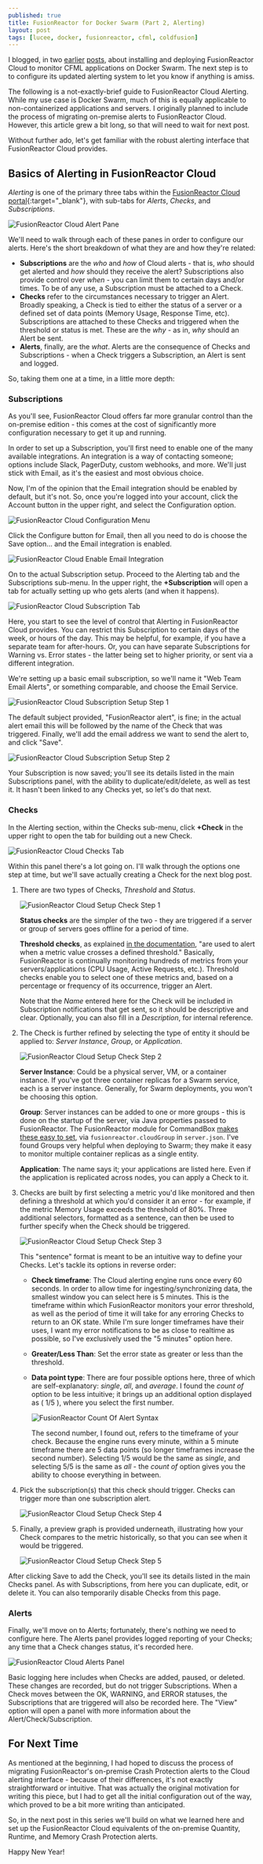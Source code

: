 ```yaml
---
published: true
title: FusionReactor for Docker Swarm (Part 2, Alerting)
layout: post
tags: [lucee, docker, fusionreactor, cfml, coldfusion]
---
```

I blogged, in two [earlier](/2018/11/21/installing-fusionreactor-for-docker-swarm.html) [posts](/2018/12/14/update-to-fusionreactor-cloud-configuration-on-swarm.html), about installing and deploying FusionReactor Cloud to monitor CFML applications on Docker Swarm. The next step is to to configure its updated alerting system to let you know if anything is amiss.
<!--more-->

The following is a not-exactly-brief guide to FusionReactor Cloud Alerting. While my use case is Docker Swarm, much of this is equally applicable to non-containerized applications and servers. I originally planned to include the process of migrating on-premise alerts to FusionReactor Cloud. However, this article grew a bit long, so that will need to wait for next post.

Without further ado, let's get familiar with the robust alerting interface that FusionReactor Cloud provides.

## Basics of Alerting in FusionReactor Cloud

*Alerting* is one of the primary three tabs within the [FusionReactor Cloud portal](https://app.fusionreactor.io/){:target="_blank"}, with sub-tabs for *Alerts*, *Checks*, and *Subscriptions*.

![FusionReactor Cloud Alert Pane][fr-cloud-alerting-pane]

We'll need to walk through each of these panes in order to configure our alerts. Here's the short breakdown of what they are and how they're related:

- **Subscriptions** are the *who* and *how* of Cloud alerts - that is, *who* should get alerted and *how* should they receive the alert? Subscriptions also provide control over *when* - you can limit them to certain days and/or times. To be of any use, a Subscription must be attached to a Check.
- **Checks** refer to the circumstances necessary to trigger an Alert. Broadly speaking, a Check is tied to either the status of a server or a defined set of data points (Memory Usage, Response Time, etc). Subscriptions are attached to these Checks and triggered when the threshold or status is met. These are the *why* - as in, *why* should an Alert be sent.
- **Alerts**, finally, are the *what*. Alerts are the consequence of Checks and Subscriptions - when a Check triggers a Subscription, an Alert is sent and logged.

So, taking them one at a time, in a little more depth:

### Subscriptions

As you'll see, FusionReactor Cloud offers far more granular control than the on-premise edition - this comes at the cost of significantly more configuration necessary to get it up and running.

In order to set up a Subscription, you'll first need to enable one of the many available integrations. An integration is a way of contacting someone; options include Slack, PagerDuty, custom webhooks, and more. We'll just stick with Email, as it's the easiest and most obvious choice.

Now, I'm of the opinion that the Email integration should be enabled by default, but it's not. So, once you're logged into your account, click the Account button in the upper right, and select the Configuration option.

![FusionReactor Cloud Configuration Menu][fr-cloud-configuration-menu]

Click the Configure button for Email, then all you need to do is choose the Save option... and the Email integration is enabled.

![FusionReactor Cloud Enable Email Integration][fr-cloud-email-configuration]

On to the actual Subscription setup. Proceed to the Alerting tab and the Subscriptions sub-menu. In the upper right, the **+Subscription** will open a tab for actually setting up who gets alerts (and when it happens).

![FusionReactor Cloud Subscription Tab][fr-cloud-subscription-tab]

Here, you start to see the level of control that Alerting in FusionReactor Cloud provides. You can restrict this Subscription to certain days of the week, or hours of the day. This may be helpful, for example, if you have a separate team for after-hours. Or, you can have separate Subscriptions for Warning vs. Error states - the latter being set to higher priority, or sent via a different integration.

We're setting up a basic email subscription, so we'll name it "Web Team Email Alerts", or something comparable, and choose the Email Service.

![FusionReactor Cloud Subscription Setup Step 1][fr-cloud-subscription-1]

The default subject provided, "FusionReactor alert", is fine; in the actual alert email this will be followed by the name of the Check that was triggered. Finally, we'll add the email address we want to send the alert to, and click "Save".

![FusionReactor Cloud Subscription Setup Step 2][fr-cloud-subscription-2]

Your Subscription is now saved; you'll see its details listed in the main Subscriptions panel, with the ability to duplicate/edit/delete, as well as test it. It hasn't been linked to any Checks yet, so let's do that next.

### Checks

In the Alerting section, within the Checks sub-menu, click **+Check** in the upper right to open the tab for building out a new Check.

![FusionReactor Cloud Checks Tab][fr-cloud-checks-tab]

Within this panel there's a lot going on. I'll walk through the options one step at time, but we'll save actually creating a Check for the next blog post.

1. There are two types of Checks, *Threshold* and *Status*.

    ![FusionReactor Cloud Setup Check Step 1][fr-cloud-checks-setup-1]

    **Status checks** are the simpler of the two - they are triggered if a server or group of servers goes offline for a period of time.

    **Threshold checks**, as explained [in the documentation](https://docs.fusionreactor.io/guides/alerting/#checks), "are used to alert when a metric value crosses a defined threshold." Basically, FusionReactor is continually monitoring hundreds of metrics from your servers/applications (CPU Usage, Active Requests, etc.). Threshold checks enable you to select one of these metrics and, based on a percentage or frequency of its occurrence, trigger an Alert.

    Note that the *Name* entered here for the Check will be included in Subscription notifications that get sent, so it should be descriptive and clear. Optionally, you can also fill in a *Description*, for internal reference.

2. The Check is further refined by selecting the type of entity it should be applied to: *Server Instance*, *Group*, or *Application*.

    ![FusionReactor Cloud Setup Check Step 2][fr-cloud-checks-setup-2]

    **Server Instance**: Could be a physical server, VM, or a container instance. If you've got three container replicas for a Swarm service, each is a server instance. Generally, for Swarm deployments, you won't be choosing this option.

    **Group**: Server instances can be added to one or more groups - this is done on the startup of the server, via Java properties passed to FusionReactor. The FusionReactor module for CommandBox [makes these easy to set](/2018/11/21/installing-fusionreactor-for-docker-swarm.html#configuration), via `fusionreactor.cloudGroup` in `server.json`. I've found Groups very helpful when deploying to Swarm; they make it easy to monitor  multiple container replicas as a single entity.

    **Application**: The name says it; your applications are listed here. Even if the application is replicated across nodes, you can apply a Check to it.

3. Checks are built by first selecting a metric you'd like monitored and then defining a threshold at which you'd consider it an error - for example, if the metric Memory Usage exceeds the threshold of 80%. Three additional selectors, formatted as a sentence, can then be used to further specify when the Check should be triggered.

    ![FusionReactor Cloud Setup Check Step 3][fr-cloud-checks-setup-3]

    This "sentence" format is meant to be an intuitive way to define your Checks. Let's tackle its options in reverse order:

    - **Check timeframe**: The Cloud alerting engine runs once every 60 seconds. In order to allow time for ingesting/synchronizing data, the smallest window you can select here is 5 minutes. This is the timeframe within which FusionReactor monitors your error threshold, as well as the period of time it will take for any erroring Checks to return to an OK state. While I'm sure longer timeframes have their uses, I want my error notifications to be as close to realtime as possible, so I've exclusively used the "5 minutes" option here.
    - **Greater/Less Than**: Set the error state as greater or less than the threshold.
    - **Data point type**: There are four possible options here, three of which are self-explanatory: *single*, *all*, and *average*. I found the *count of* option to be less intuitive; it brings up an additional option displayed as ( 1/5 ), where you select the first number.

        ![FusionReactor Count Of Alert Syntax][fr-cloud-count-of-alert]

      The second number, I found out, refers to the timeframe of your check. Because the engine runs every minute, within a 5 minute timeframe there are 5 data points (so longer timeframes increase the second number). Selecting 1/5 would be the same as *single*, and selecting 5/5 is the same as *all* - the *count of* option gives you the ability to choose everything in between.

4. Pick the subscription(s) that this check should trigger. Checks can trigger more than one subscription alert.

    ![FusionReactor Cloud Setup Check Step 4][fr-cloud-checks-setup-4]

5. Finally, a preview graph is provided underneath, illustrating how your Check compares to the metric historically, so that you can see when it would be triggered.

    ![FusionReactor Cloud Setup Check Step 5][fr-cloud-checks-setup-5]

After clicking Save to add the Check, you'll see its details listed in the main Checks panel. As with Subscriptions, from here you can duplicate, edit, or delete it. You can also temporarily disable Checks from this page.

### Alerts

Finally, we'll move on to Alerts; fortunately, there's nothing we need to configure here. The Alerts panel provides logged reporting of your Checks; any time that a Check changes status, it's recorded here.

![FusionReactor Cloud Alerts Panel][fr-cloud-alerts-panel]

Basic logging here includes when Checks are added, paused, or deleted. These changes are recorded, but do not trigger Subscriptions. When a Check moves between the OK, WARNING, and ERROR statuses, the Subscriptions that are triggered will also be recorded here. The "View" option will open a panel with more information about the Alert/Check/Subscription.

## For Next Time

As mentioned at the beginning, I had hoped to discuss the process of migrating FusionReactor's on-premise Crash Protection alerts to the Cloud alerting interface - because of their differences, it's not exactly straightforward or intuitive. That was actually the original motivation for writing this piece, but I had to get all the initial configuration out of the way, which proved to be a bit more writing than anticipated.

So, in the next post in this series we'll build on what we learned here and set up the FusionReactor Cloud equivalents of the on-premise Quantity, Runtime, and Memory Crash Protection alerts.

Happy New Year!

[fr-standard-alerts]: /public/assets/images/fusion-reactor-standard-protection-alerts.png
[fr-cloud-alerting-pane]: /public/assets/images/fusionreactor-cloud-alerting-tab.png
[fr-cloud-configuration-menu]: /public/assets/images/fusionreactor-cloud-configuration-menu.png
[fr-cloud-email-configuration]: /public/assets/images/fusionreactor-configured-email-alert-service.png
[fr-cloud-subscription-tab]: /public/assets/images/fusionreactor-add-subscription-tab.png
[fr-cloud-subscription-1]: /public/assets/images/fusionreactor-subscription-step-1.png
[fr-cloud-subscription-2]: /public/assets/images/fusionreactor-subscription-step-2.png
[fr-cloud-checks-tab]: /public/assets/images/fusionreactor-add-check-tab.png
[fr-cloud-checks-setup-1]: /public/assets/images/fusionreactor-check-setup-step-1.png
[fr-cloud-checks-setup-2]: /public/assets/images/fusionreactor-check-setup-step-2.png
[fr-cloud-checks-setup-3]: /public/assets/images/fusionreactor-check-setup-step-3.png
[fr-cloud-checks-setup-4]: /public/assets/images/fusionreactor-check-setup-step-4.png
[fr-cloud-checks-setup-5]: /public/assets/images/fusionreactor-check-setup-step-5.png
[fr-cloud-alerts-panel]: /public/assets/images/fusionreactor-cloud-alerts-panel.png
[fr-cloud-count-of-alert]: /public/assets/images/fusionreactor-count-of-alert-setting.png